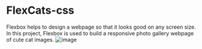 # FlexCats-css
Flexbox helps to design a webpage so that it looks good on any screen size.  In this project, Flexbox is used to build a responsive photo gallery webpage of cute cat images.
![image](https://github.com/VERIFIED-git/FlexCats-css/assets/123449884/3a991683-f6eb-4263-bdb5-8e84cfbfcd00)
